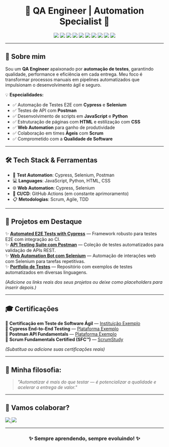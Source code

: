 <h1 align="center">🚀 QA Engineer | Automation Specialist 🚀</h1>

<p align="center">
  <img src="https://img.shields.io/badge/Cypress-17202C?style=for-the-badge&logo=cypress&logoColor=white"/>
  <img src="https://img.shields.io/badge/Selenium-43B02A?style=for-the-badge&logo=selenium&logoColor=white"/>
  <img src="https://img.shields.io/badge/Postman-FF6C37?style=for-the-badge&logo=postman&logoColor=white"/>
  <img src="https://img.shields.io/badge/JavaScript-F7DF1E?style=for-the-badge&logo=javascript&logoColor=black"/>
  <img src="https://img.shields.io/badge/HTML5-E34F26?style=for-the-badge&logo=html5&logoColor=white"/>
  <img src="https://img.shields.io/badge/CSS3-1572B6?style=for-the-badge&logo=css3&logoColor=white"/>
  <img src="https://img.shields.io/badge/Python-3776AB?style=for-the-badge&logo=python&logoColor=white"/>
  <img src="https://img.shields.io/badge/Web-Automation-blue?style=for-the-badge"/>
  <img src="https://img.shields.io/badge/Scrum-6DB33F?style=for-the-badge&logo=azuredevops&logoColor=white"/>
  <img src="https://img.shields.io/badge/Agile-FF007F?style=for-the-badge&logo=agile&logoColor=white"/>
</p>

---

## 👋 Sobre mim

Sou um **QA Engineer** apaixonado por **automação de testes**, garantindo qualidade, performance e eficiência em cada entrega. Meu foco é transformar processos manuais em pipelines automatizados que impulsionam o desenvolvimento ágil e seguro.

💡 **Especialidades:**
- ✅ Automação de Testes E2E com **Cypress** e **Selenium**
- ✅ Testes de API com **Postman**
- ✅ Desenvolvimento de scripts em **JavaScript** e **Python**
- ✅ Estruturação de páginas com **HTML** e estilização com **CSS**
- ✅ **Web Automation** para ganho de produtividade
- ✅ Colaboração em times **Ágeis** com **Scrum**
- ✅ Comprometido com a **Qualidade de Software**

---

## 🛠️ **Tech Stack & Ferramentas**

- 🧪 **Test Automation**: Cypress, Selenium, Postman  
- 💻 **Languages**: JavaScript, Python, HTML, CSS  
- 🌐 **Web Automation**: Cypress, Selenium  
- 🔄 **CI/CD**: GitHub Actions (em constante aprimoramento)  
- 📋 **Metodologias**: Scrum, Agile, TDD  

---

## 📂 **Projetos em Destaque**

✨ **[Automated E2E Tests with Cypress](#)** — Framework robusto para testes E2E com integração ao CI.  
✨ **[API Testing Suite com Postman](#)** — Coleção de testes automatizados para validação de APIs REST.  
✨ **[Web Automation Bot com Selenium](#)** — Automação de interações web com Selenium para tarefas repetitivas.  
✨ **[Portfolio de Testes](#)** — Repositório com exemplos de testes automatizados em diversas linguagens.  

_(Adicione os links reais dos seus projetos ou deixe como placeholders para inserir depois.)_

---

## 🎓 **Certificações**

🏅 **Certificação em Teste de Software Ágil** — [Instituição Exemplo](#)  
🏅 **Cypress End-to-End Testing** — [Plataforma Exemplo](#)  
🏅 **Postman API Fundamentals** — [Plataforma Exemplo](#)  
🏅 **Scrum Fundamentals Certified (SFC™)** — [ScrumStudy](#)  

_(Substitua ou adicione suas certificações reais)_  

---

## 🎯 **Minha filosofia:**

> _"Automatizar é mais do que testar — é potencializar a qualidade e acelerar a entrega de valor."_  

---

## 🚀 **Vamos colaborar?**

<p align="left">
  <a href="https://github.com/ElomSn">
    <img src="https://img.shields.io/badge/GitHub-181717?style=for-the-badge&logo=github&logoColor=white"/>
  </a>
  <a href="https://www.linkedin.com/in/elom-sena-17b768101/">
    <img src="https://img.shields.io/badge/LinkedIn-0A66C2?style=for-the-badge&logo=linkedin&logoColor=white"/>
  </a>
</p>

---

<h3 align="center">✨ Sempre aprendendo, sempre evoluindo! ✨</h3>
